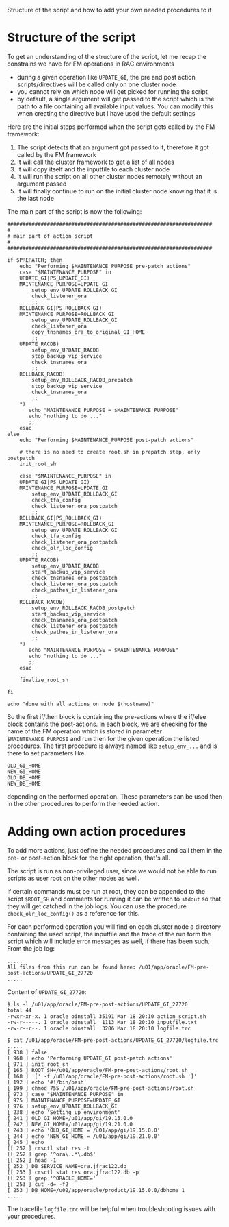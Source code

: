 Structure of the script and how to add your own needed procedures to it

# Structure of the script
To get an understanding of the structure of the script, let me recap the constrains we have for FM operations in RAC environments
 * during a given operation like `UPDATE_GI`, the pre and post action scripts/directives will be called only on one cluster node
 * you cannot rely on which node will get picked for running the script
 * by default, a single argument will get passed to the script which is the path to a file containing all available input values. You can modify this when creating the directive but I have used the default settings

Here are the initial steps performed when the script gets called by the FM framework:
 1. The script detects that an argument got passed to it, therefore it got called by the FM framework
 2. It will call the cluster framework to get a list of all nodes
 3. It will copy itself and the inputfile to each cluster node
 4. It will run the script on all other cluster nodes remotely without an argument passed
 5. It will finally continue to run on the initial cluster node knowing that it is the last node

The main part of the script is now the following:
```
###################################################################
#
# main part of action script
#
###################################################################

if $PREPATCH; then
    echo "Performing $MAINTENANCE_PURPOSE pre-patch actions"
    case "$MAINTENANCE_PURPOSE" in
    UPDATE_GI|PS_UPDATE_GI)
	MAINTENANCE_PURPOSE=UPDATE_GI
        setup_env_UPDATE_ROLLBACK_GI
        check_listener_ora
        ;;
    ROLLBACK_GI|PS_ROLLBACK_GI)
	MAINTENANCE_PURPOSE=ROLLBACK_GI
        setup_env_UPDATE_ROLLBACK_GI
        check_listener_ora
        copy_tnsnames_ora_to_original_GI_HOME
        ;;
    UPDATE_RACDB)
        setup_env_UPDATE_RACDB
        stop_backup_vip_service
        check_tnsnames_ora
        ;;
    ROLLBACK_RACDB)
        setup_env_ROLLBACK_RACDB_prepatch
        stop_backup_vip_service
        check_tnsnames_ora
        ;;
    *)
       echo "MAINTENANCE_PURPOSE = $MAINTENANCE_PURPOSE"
       echo "nothing to do ..."
       ;;
    esac
else
    echo "Performing $MAINTENANCE_PURPOSE post-patch actions"

    # there is no need to create root.sh in prepatch step, only postpatch
    init_root_sh
    
    case "$MAINTENANCE_PURPOSE" in
    UPDATE_GI|PS_UPDATE_GI)
	MAINTENANCE_PURPOSE=UPDATE_GI
        setup_env_UPDATE_ROLLBACK_GI
        check_tfa_config
        check_listener_ora_postpatch
        ;;
    ROLLBACK_GI|PS_ROLLBACK_GI)
	MAINTENANCE_PURPOSE=ROLLBACK_GI
        setup_env_UPDATE_ROLLBACK_GI
        check_tfa_config
        check_listener_ora_postpatch
        check_olr_loc_config
        ;;
    UPDATE_RACDB)
        setup_env_UPDATE_RACDB
        start_backup_vip_service
        check_tnsnames_ora_postpatch
        check_listener_ora_postpatch
        check_pathes_in_listener_ora
        ;;
    ROLLBACK_RACDB)
        setup_env_ROLLBACK_RACDB_postpatch
        start_backup_vip_service
        check_tnsnames_ora_postpatch
        check_listener_ora_postpatch
        check_pathes_in_listener_ora
        ;;
    *)
       echo "MAINTENANCE_PURPOSE = $MAINTENANCE_PURPOSE"
       echo "nothing to do ..."
       ;;
    esac

    finalize_root_sh

fi

echo "done with all actions on node $(hostname)"
```
So the first if/then block is containing the pre-actions where the if/else block contains the post-actions. In each block, we are checking for the name of the FM operation which is stored in parameter `$MAINTENANCE_PURPOSE` and run then for the given operation the listed procedures. The first procedure is always named like `setup_env_...` and is there to set parameters like
```
OLD_GI_HOME
NEW_GI_HOME
OLD_DB_HOME
NEW_DB_HOME
```
depending on the performed operation. These parameters can be used then in the other procedures to perform the needed action.

# Adding own action procedures

To add more actions, just define the needed procedures and call them in the pre- or post-action block for the right operation, that's all.

The script is run as non-privileged user, since we would not be able to run scripts as user root on the other nodes as well.

If certain commands must be run at root, they can be appended to the script `$ROOT_SH` and comments for running it can be written to `stdout` so that they will get catched in the job logs.
You can use the procedure `check_olr_loc_config()` as a reference for this.

For each performed operation you will find on each cluster node a directory containing the used script, the inputfile and the trace of the run form the script which will include error messages as well, if there has been such. From the job log:
```
.....
All files from this run can be found here: /u01/app/oracle/FM-pre-post-actions/UPDATE_GI_27720
.....
```
Content of `UPDATE_GI_27720`:
```
$ ls -l /u01/app/oracle/FM-pre-post-actions/UPDATE_GI_27720
total 44
-rwxr-xr-x. 1 oracle oinstall 35191 Mar 18 20:10 action_script.sh
-rw-r-----. 1 oracle oinstall  1113 Mar 18 20:10 inputfile.txt
-rw-r--r--. 1 oracle oinstall  3206 Mar 18 20:10 logfile.trc

$ cat /u01/app/oracle/FM-pre-post-actions/UPDATE_GI_27720/logfile.trc
.....
[ 938 ] false
[ 968 ] echo 'Performing UPDATE_GI post-patch actions'
[ 971 ] init_root_sh
[ 165 ] ROOT_SH=/u01/app/oracle/FM-pre-post-actions/root.sh
[ 168 ] '[' -f /u01/app/oracle/FM-pre-post-actions/root.sh ']'
[ 192 ] echo '#!/bin/bash'
[ 199 ] chmod 755 /u01/app/oracle/FM-pre-post-actions/root.sh
[ 973 ] case "$MAINTENANCE_PURPOSE" in
[ 975 ] MAINTENANCE_PURPOSE=UPDATE_GI
[ 976 ] setup_env_UPDATE_ROLLBACK_GI
[ 238 ] echo 'Setting up environment'
[ 241 ] OLD_GI_HOME=/u01/app/gi/19.15.0.0
[ 242 ] NEW_GI_HOME=/u01/app/gi/19.21.0.0
[ 243 ] echo 'OLD_GI_HOME = /u01/app/gi/19.15.0.0'
[ 244 ] echo 'NEW_GI_HOME = /u01/app/gi/19.21.0.0'
[ 245 ] echo
[[ 252 ] crsctl stat res -t
[[ 252 ] grep '^ora\..*\.db$'
[[ 252 ] head -1
[ 252 ] DB_SERVICE_NAME=ora.jfrac122.db
[[ 253 ] crsctl stat res ora.jfrac122.db -p
[[ 253 ] grep '^ORACLE_HOME='
[[ 253 ] cut -d= -f2
[ 253 ] DB_HOME=/u02/app/oracle/product/19.15.0.0/dbhome_1
.....
```

The tracefile `logfile.trc` will be helpful when troubleshooting issues with your procedures.
